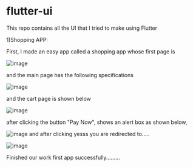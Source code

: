 # flutter-ui
This repo contains all the UI that I tried to make using Flutter

1)Shopping APP:

  First, I made an easy app called a shopping app whose first page is



  
  ![image](https://github.com/yubraja/flutter-ui/assets/93995733/33ece64f-e7d0-4ade-af7d-465c39d1026f)
  
  and the main page has  the following specifications  




  
  ![image](https://github.com/yubraja/flutter-ui/assets/93995733/dcf48eeb-d2e5-4134-b509-1f50bd25a9cc)
  
  and the cart page is shown below



  
  ![image](https://github.com/yubraja/flutter-ui/assets/93995733/b0aafacd-b2d7-43df-8072-afe0992b3834)
  
  after clicking the button "Pay Now", shows an alert box as shown below,



  
  ![image](https://github.com/yubraja/flutter-ui/assets/93995733/b26e5577-38d6-4640-ad85-792b7775f58c)
   and after clicking yesss you are redirected to.....



   
   ![image](https://github.com/yubraja/flutter-ui/assets/93995733/2bbc1af5-fa4c-436a-9183-97152f855800)



   Finished our work first app successfully.........
   

